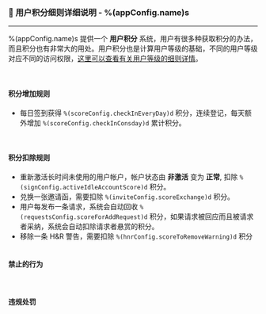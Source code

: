 ### :orange_book: 用户积分细则详细说明 - %(appConfig.name)s
---
%(appConfig.name)s 提供一个 **用户积分** 系统，用户有很多种获取积分的办法，而且积分也有非常大的用处。用户积分也是计算用户等级的基础，不同的用户等级对应不同的访问权限，[这里可以查看有关用户等级的细则详情](/about/manual/userLevelRules)。

&emsp;

#### 积分增加规则
* 每日签到获得 `%(scoreConfig.checkInEveryDay)d` 积分，连续登记，每天额外增加 `%(scoreConfig.checkInConsday)d` 累计积分。

&emsp;

#### 积分扣除规则
* 重新激活长时间未使用的用户帐户，帐户状态由 **非激活** 变为 **正常**, 扣除 `%(signConfig.activeIdleAccountScore)d` 积分。
* 兑换一张邀请函，需要扣除 `%(inviteConfig.scoreExchange)d` 积分。
* 用户每发布一条请求，系统会自动回收 `%(requestsConfig.scoreForAddRequest)d` 积分，如果请求被回应而且被请求者采纳，系统会自动扣除请求者悬赏的积分。
* 移除一条 H&R 警告，需要扣除 `%(hnrConfig.scoreToRemoveWarning)d` 积分
&emsp;

#### 禁止的行为

&emsp;

#### 违规处罚